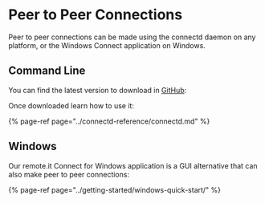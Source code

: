 # Peer to Peer Connections

Peer to peer connections can be made using the connectd daemon on any platform, or the Windows Connect application on Windows. 

## Command Line

You can find the latest version to download in [GitHub](https://github.com/remoteit/connectd/releases):

Once downloaded learn how to use it:

{% page-ref page="../connectd-reference/connectd.md" %}

## Windows

Our remote.it Connect for Windows application is a GUI alternative that can also make peer to peer connections:

{% page-ref page="../getting-started/windows-quick-start/" %}



